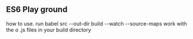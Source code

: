 ## ES6 Play ground

how to use.
run babel src --out-dir build --watch --source-maps
work with the o .js files in your build directory
